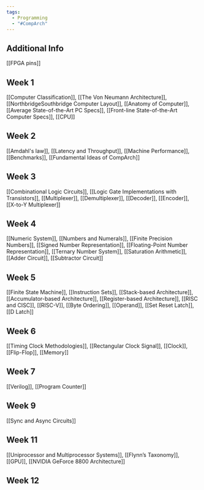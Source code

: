 ```yaml
---
tags:
  - Programming
  - "#CompArch"
---
```

## Additional Info
[[FPGA pins]]
## Week 1
[[Computer Classification]], [[The Von Neumann Architecture]], [[NorthbridgeSouthbridge Computer Layout]], [[Anatomy of Computer]], [[Average State-of-the-Art PC Specs]], [[Front-line State-of-the-Art Computer Specs]], [[CPU]]
## Week 2
[[Amdahl's law]], [[Latency and Throughput]], [[Machine Performance]], [[Benchmarks]], [[Fundamental Ideas of CompArch]]
## Week 3
[[Combinational Logic Circuits]], [[Logic Gate Implementations with Transistors]], [[Multiplexer]], [[Demultiplexer]], [[Decoder]], [[Encoder]], [[X-to-Y Multiplexer]]
## Week 4
[[Numeric System]], [[Numbers and Numerals]], [[Finite Precision Numbers]], [[Signed Number Representation]], [[Floating-Point Number Representation]], [[Ternary Number System]], [[Saturation Arithmetic]], [[Adder Circuit]], [[Subtractor Circuit]]
## Week 5
[[Finite State Machine]], [[Instruction Sets]], [[Stack-based Architecture]], [[Accumulator-based Architecture]], [[Register-based Architecture]], [[RISC and CISC]], [[RISC-V]], [[Byte Ordering]], [[Operand]], [[Set Reset Latch]], [[D Latch]]
## Week 6
[[Timing Clock Methodologies]], [[Rectangular Clock Signal]], [[Clock]], [[Flip-Flop]], [[Memory]]
## Week 7
[[Verilog]], [[Program Counter]]
## Week 9
[[Sync and Async Circuits]]
## Week 11
[[Uniprocessor and Multiprocessor Systems]], [[Flynn’s Taxonomy]], [[GPU]], [[NVIDIA GeForce 8800 Architecture]]
## Week 12
